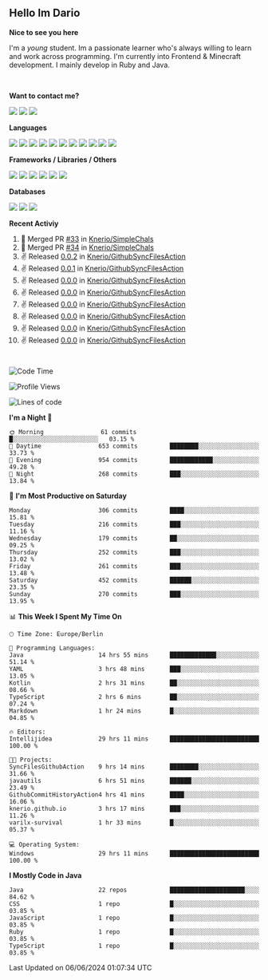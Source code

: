<h2>Hello Im Dario</h2>

**Nice to see you here**

I'm a *young* student. Im a passionate learner who's always willing to learn and work across
programming. I'm currently into Frontend & Minecraft development. I mainly develop in Ruby and Java.

<br/>

**Want to contact me?**

<a href="https://github.com/knerio"><img src="https://img.shields.io/badge/-Github-blue?style=for-the-badge&logo=github&logoColor=white"/></a> <a href="https://discord.com/users/639416958923702292"><img src="https://img.shields.io/badge/-knerio-blue?style=for-the-badge&logo=discord&logoColor=white"/></a> <a href="https://twitch.tv/dopalos_"><img src="https://img.shields.io/badge/-twitch-blue?style=for-the-badge&logo=twitch&logoColor=white"/></a>

**Languages**

<img src="https://img.shields.io/badge/-HTML-blue?style=for-the-badge&logo=html5&logoColor=white"/> <img src="https://img.shields.io/badge/-CSS-blue?style=for-the-badge&logo=CSS3&logoColor=white"/> <img src="https://img.shields.io/badge/-Javascript-blue?style=for-the-badge&logo=javascript&logoColor=white"/> <img src="https://img.shields.io/badge/-Typescript-blue?style=for-the-badge&logo=TypeScript&logoColor=white"/> <img src="https://img.shields.io/badge/-Java-blue?style=for-the-badge&logo=java&logoColor=white"/> <img src="https://img.shields.io/badge/-Kotlin-blue?style=for-the-badge&logo=kotlin&logoColor=white"/> <img src="https://img.shields.io/badge/-SQL-blue?style=for-the-badge&logo=MYSQL&logoColor=white"/> <img src="https://img.shields.io/badge/-Markdown-blue?style=for-the-badge&logo=Markdown&logoColor=white"/> <img src="https://img.shields.io/badge/-JSON-blue?style=for-the-badge&logo=JSON&logoColor=white"/> <img src="https://img.shields.io/badge/-Git-blue?style=for-the-badge&logo=Git&logoColor=white"/> <img src="https://img.shields.io/badge/-Ruby-blue?style=for-the-badge&logo=Ruby&logoColor=white"/>
<br/>

 **Frameworks / Libraries / Others**

<img src="https://img.shields.io/badge/-Bootstrap-blue?style=for-the-badge&logo=Bootstrap&logoColor=white"/> <img src="https://img.shields.io/badge/-Node.JS-blue?style=for-the-badge&logo=node.js&logoColor=white"/> <img src="https://img.shields.io/badge/-React-blue?style=for-the-badge&logo=React&logoColor=white"/> <img src="https://img.shields.io/badge/-Express-blue?style=for-the-badge&logo=Express&logoColor=white"/> <img src="https://img.shields.io/badge/-Next.Js-blue?style=for-the-badge&logo=Next.Js&logoColor=white"/> <img src="https://img.shields.io/badge/-Ruby_On_Rails-blue?style=for-the-badge&logo=ruby-on-rails&logoColor=white"/>

**Databases**

<img src="https://img.shields.io/badge/-MongoDB-blue?style=for-the-badge&logo=mongodb&logoColor=white"/> <img src="https://img.shields.io/badge/-MariaDB-blue?style=for-the-badge&logo=MariaDB&logoColor=white"/>
<img src="https://img.shields.io/badge/-PostgreSQL-blue?style=for-the-badge&logo=PostgreSQl&logoColor=white"/>

**Recent Activiy**

<!--RECENT_ACTIVITY:start-->
1. 🎉 Merged PR [#33](https://github.com/Knerio/SimpleChals/pull/33) in [Knerio/SimpleChals](https://github.com/Knerio/SimpleChals)<br>
2. 🎉 Merged PR [#34](https://github.com/Knerio/SimpleChals/pull/34) in [Knerio/SimpleChals](https://github.com/Knerio/SimpleChals)<br>
3. ✌️ Released [0.0.2](https://github.com/Knerio/GithubSyncFilesAction/releases/tag/0.0.2) in [Knerio/GithubSyncFilesAction](https://github.com/Knerio/GithubSyncFilesAction)<br>
4. ✌️ Released [0.0.1](https://github.com/Knerio/GithubSyncFilesAction/releases/tag/0.0.1) in [Knerio/GithubSyncFilesAction](https://github.com/Knerio/GithubSyncFilesAction)<br>
5. ✌️ Released [0.0.0](https://github.com/Knerio/GithubSyncFilesAction/releases/tag/0.0.0) in [Knerio/GithubSyncFilesAction](https://github.com/Knerio/GithubSyncFilesAction)<br>
6. ✌️ Released [0.0.0](https://github.com/Knerio/GithubSyncFilesAction/releases/tag/0.0.0) in [Knerio/GithubSyncFilesAction](https://github.com/Knerio/GithubSyncFilesAction)<br>
7. ✌️ Released [0.0.0](https://github.com/Knerio/GithubSyncFilesAction/releases/tag/0.0.0) in [Knerio/GithubSyncFilesAction](https://github.com/Knerio/GithubSyncFilesAction)<br>
8. ✌️ Released [0.0.0](https://github.com/Knerio/GithubSyncFilesAction/releases/tag/0.0.0) in [Knerio/GithubSyncFilesAction](https://github.com/Knerio/GithubSyncFilesAction)<br>
9. ✌️ Released [0.0.0](https://github.com/Knerio/GithubSyncFilesAction/releases/tag/0.0.0) in [Knerio/GithubSyncFilesAction](https://github.com/Knerio/GithubSyncFilesAction)<br>
10. ✌️ Released [0.0.0](https://github.com/Knerio/GithubSyncFilesAction/releases/tag/0.0.0) in [Knerio/GithubSyncFilesAction](https://github.com/Knerio/GithubSyncFilesAction)<br>
<!--RECENT_ACTIVITY:end-->
 
#

<!--START_SECTION:waka-->
![Code Time](http://img.shields.io/badge/Code%20Time-354%20hrs%2038%20mins-blue)

![Profile Views](http://img.shields.io/badge/Profile%20Views-1010-blue)

![Lines of code](https://img.shields.io/badge/From%20Hello%20World%20I%27ve%20Written-86.7%20thousand%20lines%20of%20code-blue)

**I'm a Night 🦉** 

```text
🌞 Morning                61 commits          █░░░░░░░░░░░░░░░░░░░░░░░░   03.15 % 
🌆 Daytime                653 commits         ████████░░░░░░░░░░░░░░░░░   33.73 % 
🌃 Evening                954 commits         ████████████░░░░░░░░░░░░░   49.28 % 
🌙 Night                  268 commits         ███░░░░░░░░░░░░░░░░░░░░░░   13.84 % 
```
📅 **I'm Most Productive on Saturday** 

```text
Monday                   306 commits         ████░░░░░░░░░░░░░░░░░░░░░   15.81 % 
Tuesday                  216 commits         ███░░░░░░░░░░░░░░░░░░░░░░   11.16 % 
Wednesday                179 commits         ██░░░░░░░░░░░░░░░░░░░░░░░   09.25 % 
Thursday                 252 commits         ███░░░░░░░░░░░░░░░░░░░░░░   13.02 % 
Friday                   261 commits         ███░░░░░░░░░░░░░░░░░░░░░░   13.48 % 
Saturday                 452 commits         ██████░░░░░░░░░░░░░░░░░░░   23.35 % 
Sunday                   270 commits         ███░░░░░░░░░░░░░░░░░░░░░░   13.95 % 
```


📊 **This Week I Spent My Time On** 

```text
🕑︎ Time Zone: Europe/Berlin

💬 Programming Languages: 
Java                     14 hrs 55 mins      █████████████░░░░░░░░░░░░   51.14 % 
YAML                     3 hrs 48 mins       ███░░░░░░░░░░░░░░░░░░░░░░   13.05 % 
Kotlin                   2 hrs 31 mins       ██░░░░░░░░░░░░░░░░░░░░░░░   08.66 % 
TypeScript               2 hrs 6 mins        ██░░░░░░░░░░░░░░░░░░░░░░░   07.24 % 
Markdown                 1 hr 24 mins        █░░░░░░░░░░░░░░░░░░░░░░░░   04.85 % 

🔥 Editors: 
Intellijidea             29 hrs 11 mins      █████████████████████████   100.00 % 

🐱‍💻 Projects: 
SyncFilesGithubAction    9 hrs 14 mins       ████████░░░░░░░░░░░░░░░░░   31.66 % 
javautils                6 hrs 51 mins       ██████░░░░░░░░░░░░░░░░░░░   23.49 % 
GithubCommitHistoryAction4 hrs 41 mins       ████░░░░░░░░░░░░░░░░░░░░░   16.06 % 
knerio.github.io         3 hrs 17 mins       ███░░░░░░░░░░░░░░░░░░░░░░   11.26 % 
varilx-survival          1 hr 33 mins        █░░░░░░░░░░░░░░░░░░░░░░░░   05.37 % 

💻 Operating System: 
Windows                  29 hrs 11 mins      █████████████████████████   100.00 % 
```

**I Mostly Code in Java** 

```text
Java                     22 repos            █████████████████████░░░░   84.62 % 
CSS                      1 repo              █░░░░░░░░░░░░░░░░░░░░░░░░   03.85 % 
JavaScript               1 repo              █░░░░░░░░░░░░░░░░░░░░░░░░   03.85 % 
Ruby                     1 repo              █░░░░░░░░░░░░░░░░░░░░░░░░   03.85 % 
TypeScript               1 repo              █░░░░░░░░░░░░░░░░░░░░░░░░   03.85 % 
```




 Last Updated on 06/06/2024 01:07:34 UTC
<!--END_SECTION:waka-->

